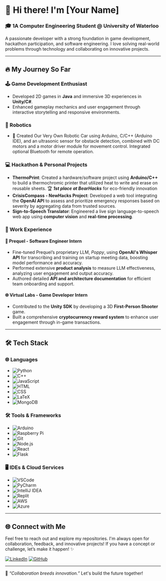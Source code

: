 # 👋 Hi there! I'm [Your Name]

### 🎓 1A Computer Engineering Student @ University of Waterloo
A passionate developer with a strong foundation in game development, hackathon participation, and software engineering. I love solving real-world problems through technology and collaborating on innovative projects. 

---

## 🔥 My Journey So Far

### 🕹️ Game Development Enthusiast
- Developed 2D games in **Java** and immersive 3D experiences in **Unity/C#**.
- Enhanced gameplay mechanics and user engagement through interactive storytelling and responsive environments.

### 🤖 Robotics
- 🚗 Created Our Very Own Robotic Car using Arduino, C/C++ (Arduino IDE), and an ultrasonic sensor for obstacle detection, combined with DC motors and a motor driver module for movement control. Integrated optional Bluetooth for remote operation.

### 💻 Hackathon & Personal Projects
- **ThermoPrint**: Created a hardware/software project using **Arduino/C++** to build a thermochromic printer that utilized heat to write and erase on reusable sheets. 🏆 ***1st place at BearHacks*** for eco-friendly innovation
- **CrisisCompass - NewHacks Project**: Developed a web tool integrating the **OpenAI API** to assess and prioritize emergency responses based on severity by aggregating data from trusted sources.
- **Sign-to-Speech Translator**: Engineered a live sign language-to-speech web app using **computer vision** and **real-time processing**.

### 💼 Work Experience

#### 🤖 Prequel - Software Engineer Intern
- Fine-tuned Prequel’s proprietary LLM, *Poppy*, using **OpenAI's Whisper API** for transcribing and training on startup meeting data, boosting model performance and accuracy.
- Performed extensive **product analysis** to measure LLM effectiveness, analyzing user engagement and output accuracy.
- Authored detailed **API and architecture documentation** for efficient team onboarding and support.

#### 🌐 Virtual Labs - Game Developer Intern
- Contributed to the **Unity SDK** by developing a 3D **First-Person Shooter** game.
- Built a comprehensive **cryptocurrency reward system** to enhance user engagement through in-game transactions.

---

## 🛠️ Tech Stack

### 🌐 Languages
- ![Python](https://img.shields.io/badge/-Python-blue?logo=python&logoColor=white)
- ![C++](https://img.shields.io/badge/-C++-00599C?logo=c%2B%2B&logoColor=white)
- ![JavaScript](https://img.shields.io/badge/-JavaScript-F7DF1E?logo=javascript&logoColor=black)
- ![HTML](https://img.shields.io/badge/-HTML5-E34F26?logo=html5&logoColor=white)
- ![CSS](https://img.shields.io/badge/-CSS3-1572B6?logo=css3&logoColor=white)
- ![LaTeX](https://img.shields.io/badge/-LaTeX-008080?logo=latex&logoColor=white)
- ![MongoDB](https://img.shields.io/badge/-MongoDB-47A248?logo=mongodb&logoColor=white)

### 🛠️ Tools & Frameworks
- ![Arduino](https://img.shields.io/badge/-Arduino-00979D?logo=arduino&logoColor=white)
- ![Raspberry Pi](https://img.shields.io/badge/-Raspberry%20Pi-C51A4A?logo=raspberry-pi&logoColor=white)
- ![Git](https://img.shields.io/badge/-Git-F05032?logo=git&logoColor=white)
- ![Node.js](https://img.shields.io/badge/-Node.js-339933?logo=node.js&logoColor=white)
- ![React](https://img.shields.io/badge/-React-61DAFB?logo=react&logoColor=black)
- ![Flask](https://img.shields.io/badge/-Flask-000000?logo=flask&logoColor=white)

### 🖥️ IDEs & Cloud Services
- ![VSCode](https://img.shields.io/badge/-VSCode-007ACC?logo=visual-studio-code&logoColor=white)
- ![PyCharm](https://img.shields.io/badge/-PyCharm-000000?logo=pycharm&logoColor=white)
- ![IntelliJ IDEA](https://img.shields.io/badge/-IntelliJ%20IDEA-000000?logo=intellij-idea&logoColor=white)
- ![Replit](https://img.shields.io/badge/-Replit-667881?logo=replit&logoColor=white)
- ![AWS](https://img.shields.io/badge/-AWS-232F3E?logo=amazon-aws&logoColor=white)
- ![Azure](https://img.shields.io/badge/-Azure-0078D4?logo=microsoft-azure&logoColor=white)

---

## 🌐 Connect with Me
Feel free to reach out and explore my repositories. I'm always open for collaboration, feedback, and innovative projects! If you have a concept or challenge, let’s make it happen! ✨

[![LinkedIn](https://img.shields.io/badge/-LinkedIn-blue?logo=linkedin&logoColor=white)](www.linkedin.com/in/anahad)
[![GitHub](https://img.shields.io/badge/-GitHub-181717?logo=github&logoColor=white)](https://github.com/Anahadd)

---

🌟 *“Collaboration breeds innovation.”* Let's build the future together!
